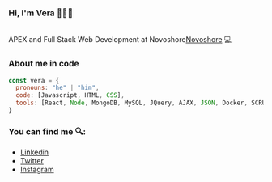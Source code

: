 ### Hi, I'm Vera 👋🧑‍💻

</br>APEX and Full Stack Web Development at Novoshore<a href="(https://www.novoshore.com/)">Novoshore</a> 💻

### About me in code

```js
const vera = {
  pronouns: "he" | "him",
  code: [Javascript, HTML, CSS],
  tools: [React, Node, MongoDB, MySQL, JQuery, AJAX, JSON, Docker, SCRUM],
}
```

### You can find me 🔍:
- [Linkedin](https://www.linkedin.com/in/jvera95/)
- [Twitter](https://twitter.com/JVera_95)
- [Instagram](https://www.instagram.com/josevr_95/)

<!--
**JVera95/JVera95** is a ✨ _special_ ✨ repository because its `README.md` (this file) appears on your GitHub profile.

Here are some ideas to get you started:

- 🔭 I’m currently working on ...
- 🌱 I’m currently learning ...
- 👯 I’m looking to collaborate on ...
- 🤔 I’m looking for help with ...
- 💬 Ask me about ...
- 📫 How to reach me: ...
- 😄 Pronouns: ...
- ⚡ Fun fact: ...
-->
